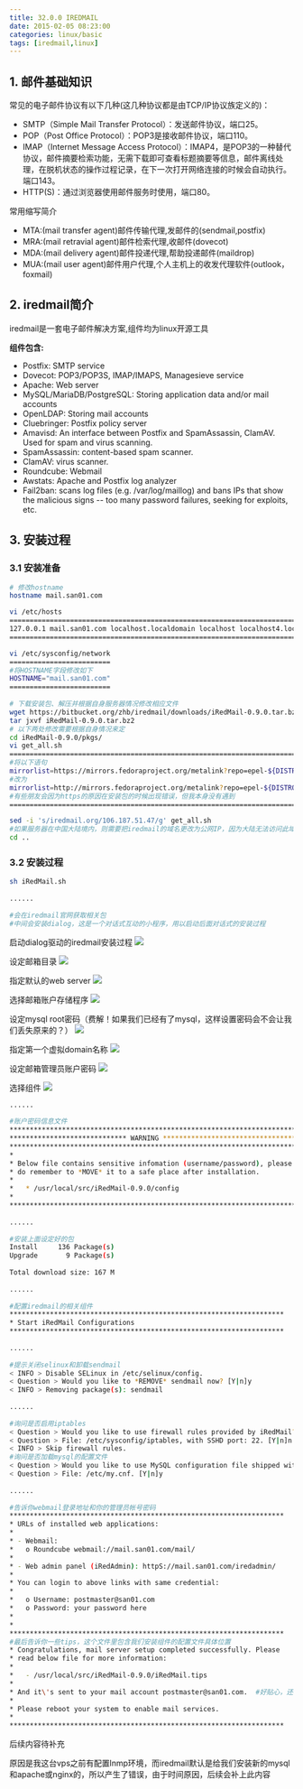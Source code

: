 ```yaml
---
title: 32.0.0 IREDMAIL
date: 2015-02-05 08:23:00
categories: linux/basic
tags: [iredmail,linux]
---
```


## 1. 邮件基础知识
常见的电子邮件协议有以下几种(这几种协议都是由TCP/IP协议族定义的)：
- SMTP（Simple Mail Transfer Protocol）：发送邮件协议，端口25。
- POP（Post Office Protocol）：POP3是接收邮件协议，端口110。
- IMAP（Internet Message Access Protocol）：IMAP4，是POP3的一种替代协议，邮件摘要检索功能，无需下载即可查看标题摘要等信息，邮件离线处理，在脱机状态的操作过程记录，在下一次打开网络连接的时候会自动执行。端口143。
- HTTP(S)：通过浏览器使用邮件服务时使用，端口80。

常用缩写简介
- MTA:(mail transfer agent)邮件传输代理,发邮件的(sendmail,postfix)
- MRA:(mail retravial agent)邮件检索代理,收邮件(dovecot)
- MDA:(mail delivery agent)邮件投递代理,帮助投递邮件(maildrop) 
- MUA:(mail user agent)邮件用户代理,个人主机上的收发代理软件(outlook，foxmail)
 
## 2. iredmail简介
iredmail是一套电子邮件解决方案,组件均为linux开源工具

**组件包含:**
- Postfix: SMTP service
- Dovecot: POP3/POP3S, IMAP/IMAPS, Managesieve service
- Apache: Web server
- MySQL/MariaDB/PostgreSQL: Storing application data and/or mail accounts
- OpenLDAP: Storing mail accounts
- Cluebringer: Postfix policy server
- Amavisd: An interface between Postfix and SpamAssassin, ClamAV. Used for spam and virus scanning.
- SpamAssassin: content-based spam scanner.
- ClamAV: virus scanner.
- Roundcube: Webmail
- Awstats: Apache and Postfix log analyzer
- Fail2ban: scans log files (e.g. /var/log/maillog) and bans IPs that show the malicious signs -- too many password failures, seeking for exploits, etc.
 
## 3. 安装过程
### 3.1 安装准备
``` bash
# 修改hostname
hostname mail.san01.com

vi /etc/hosts
=========================================================================================
127.0.0.1 mail.san01.com localhost.localdomain localhost localhost4.localdomain4 localhost4
=========================================================================================

vi /etc/sysconfig/network
=========================
#将HOSTNAME字段修改如下
HOSTNAME="mail.san01.com"
=========================
 
# 下载安装包、解压并根据自身服务器情况修改相应文件
wget https://bitbucket.org/zhb/iredmail/downloads/iRedMail-0.9.0.tar.bz2
tar jxvf iRedMail-0.9.0.tar.bz2
# 以下两处修改需要根据自身情况来定
cd iRedMail-0.9.0/pkgs/
vi get_all.sh
=================================================================================================
#将以下语句
mirrorlist=https://mirrors.fedoraproject.org/metalink?repo=epel-${DISTRO_VERSION}&arch=\$basearch
#改为
mirrorlist=http://mirrors.fedoraproject.org/metalink?repo=epel-${DISTRO_VERSION}&arch=\$basearch
#有些朋友会因为https的原因在安装包的时候出现错误，但我本身没有遇到
=================================================================================================

sed -i 's/iredmail.org/106.187.51.47/g' get_all.sh
#如果服务器在中国大陆境内，则需要把iredmail的域名更改为公网IP，因为大陆无法访问此域名
cd ..
```

### 3.2 安装过程
``` bash
sh iRedMail.sh
 
......
 
#会在iredmail官网获取相关包
#中间会安装dialog，这是一个对话式互动的小程序，用以启动后面对话式的安装过程
```

启动dialog驱动的iredmail安装过程
![](/static/images/docs/linux/basic/linux-basic-32.0.0-01.png)

设定邮箱目录
![](/static/images/docs/linux/basic/linux-basic-32.0.0-02.png)

指定默认的web server
![](/static/images/docs/linux/basic/linux-basic-32.0.0-03.png)

选择邮箱账户存储程序
![](/static/images/docs/linux/basic/linux-basic-32.0.0-04.png)
 
设定mysql root密码（费解！如果我们已经有了mysql，这样设置密码会不会让我们丢失原来的？）
![](/static/images/docs/linux/basic/linux-basic-32.0.0-05.png)
 
指定第一个虚拟domain名称
![](/static/images/docs/linux/basic/linux-basic-32.0.0-06.png)
 
设定邮箱管理员账户密码
![](/static/images/docs/linux/basic/linux-basic-32.0.0-07.png)
 
选择组件
![](/static/images/docs/linux/basic/linux-basic-32.0.0-08.png)

``` bash
......
 
#账户密码信息文件
*************************************************************************
***************************** WARNING ***********************************
*************************************************************************
*                                                                       *
* Below file contains sensitive infomation (username/password), please  *
* do remember to *MOVE* it to a safe place after installation.          *
*                                                                       *
*   * /usr/local/src/iRedMail-0.9.0/config
*                                                                       *
*************************************************************************
 
......
 
#安装上面设定好的包
Install     136 Package(s)
Upgrade       9 Package(s)
 
Total download size: 167 M
 
......
 
#配置iredmail的相关组件
********************************************************************
* Start iRedMail Configurations
********************************************************************
 
......
 
#提示关闭selinux和卸载sendmail
< INFO > Disable SELinux in /etc/selinux/config.
< Question > Would you like to *REMOVE* sendmail now? [Y|n]y
< INFO > Removing package(s): sendmail
 
......
 
#询问是否启用iptables
< Question > Would you like to use firewall rules provided by iRedMail?
< Question > File: /etc/sysconfig/iptables, with SSHD port: 22. [Y|n]n
< INFO > Skip firewall rules.
#询问是否加载mysql的配置文件
< Question > Would you like to use MySQL configuration file shipped within iRedMail now?
< Question > File: /etc/my.cnf. [Y|n]y
 
......
 
#告诉你webmail登录地址和你的管理员帐号密码
********************************************************************
* URLs of installed web applications:
*
* - Webmail:
*   o Roundcube webmail://mail.san01.com/mail/
*
* - Web admin panel (iRedAdmin): httpS://mail.san01.com/iredadmin/
*
* You can login to above links with same credential:
*
*   o Username: postmaster@san01.com
*   o Password: your password here
*
*
********************************************************************
#最后告诉你一些tips，这个文件里包含我们安装组件的配置文件具体位置
* Congratulations, mail server setup completed successfully. Please
* read below file for more information:
*
*   - /usr/local/src/iRedMail-0.9.0/iRedMail.tips
*
* And it\'s sent to your mail account postmaster@san01.com.  #好贴心，还发到我们管理员邮箱里了
*
* Please reboot your system to enable mail services.
*
********************************************************************
```
后续内容待补充

原因是我这台vps之前有配置lnmp环境，而iredmail默认是给我们安装新的mysql和apache或nginx的，所以产生了错误，由于时间原因，后续会补上此内容